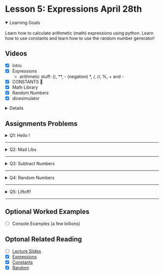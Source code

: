 # Lesson 5: Expressions April 28th

<details open>
<summary>Learning Goals</summary>
<br />
Learn how to calculate arithmetic (math) expressions using python. Learn how to use constants and learn how to use the random number generator!
</details>

 ## Videos

- [x] Intro
- [x] Expressions
    - arithmetic stuff: (), **, - (negation) *, /, //, %, + and -
- [x] CONSTANTS 🤭
- [x] Math Library
- [x] Random Numbers
- [x] dicesimulator

<details>

`helloworld.py`
```python
def main():
    print("hello, world!")

if __name__ == '__main__':
    main()
```
</details>

## Assignments Problems

<details>
<summary>Q1: Hello <name>!</summary>
<details open>
<summary>Description</summary>
We write a customizable version of the classic "hello world!", prompting the user to input the name.
</details>
<details>
<summary>Code</summary>

`hello.py`
```python
"""
Prompts the user for their name and then says hello!
"""


def main():
    # print("Hello", input("What is your name? "), "\b!")
    name = input("What is your name? ")
    print("Hello " + name + "!")


if __name__ == '__main__':
    main()
```
</details>
</details>
<hr />

<details>
<summary>Q2: Mad Libs</summary>
<details open>
<summary>Description</summary>
In this assignment we add one line of code to complete the story of Karel the Omniscient.

Mad Libs is a word game where players are prompted for one word at a time, and the words are eventually filled into the blanks of a word template to make an entertaining story!

No idea about it 🤔
</details>
<details>
<summary>Code</summary>

`madlibs.py`
```python
"""
Uses constants to tell a mad libs story.
"""

# Fun fact: 6174 is known as Kaprekar's constant,
# and it's a pretty mysterious number :)

WIZARD = 'Karel the Omniscient'
NUMBER_OF = 6174
FRUIT = 'mangoes'
PRICE = 2.99
YEARS = 300


def main():
    print("There once was a wizard by the name of " + WIZARD + " who loved to eat " + FRUIT + ".")
    print(WIZARD + " always kept a stash of " + str(NUMBER_OF) + " " + FRUIT + " in their mini fridge!")
    print(WIZARD + " realized they couldn't keep all those " + FRUIT + " to themselves,")
    print("so they sold them at the market for $" + str(PRICE) + " apiece,")
    print("and with the earnings bought fruit to share with the entire village!")
    # Added line:
    print("Legend says", YEARS, "years later,", WIZARD, "is still eating fruit.")


if __name__ == '__main__':
    main()
```

</details>
</details>
<hr />

<details>
<summary>Q3: Subtract Numbers</summary>
<details open>
<summary>Description</summary>
We read two real numbers from the user and prints the first number minus the second number.
</details>
<details>
<summary>Code</summary>

`subtract_numbers.py`
```python
"""
Asks the user for two numbers and prints the result
of the first number minus the second number.
"""


def main():
    print("This program subtracts one number from another.")
    n1 = float(input("Enter first number: "))
    n2 = float(input("Enter second number: "))
    print("The result is", n1 - n2)


if __name__ == '__main__':
    main()
```
</details>
</details>
<hr />

<details>
<summary>Q4: Random Numbers</summary>
<details open>
<summary>Description</summary>
Let's print 10 random integers (each random integer should have a value between 0 and 100, inclusive).
</details>
<details>
<summary>Code</summary>

`random_numbers.py`
```python
"""
Prints out 10 random numbers between 0 and 100.
"""

import random

NUM_RANDOM = 10
MIN_RANDOM = 0
MAX_RANDOM = 100


def main():
    for i in range(NUM_RANDOM):
        print(random.randint(MIN_RANDOM, MAX_RANDOM))


if __name__ == '__main__':
    main()
```
</details>
</details>
<hr />

<details>
<summary>Q5: Liftoff!</summary>
<details open>
<summary>Description</summary>
Countdown from 10 to 1 and then output `Liftoff` to the 🚀!
</details>
<details>
<summary>Code</summary>

`liftoff.py`
```python
"""
Prints out a spaceship launch sequence.
"""

NUM = 11


def main():
    for i in range(NUM):
        if i == 0:
            pass
        else:
            print(NUM - i)
    print("Liftoff!")


if __name__ == '__main__':
    main()
```
</details>
</details>
<hr />

## Optional Worked Examples

- [ ] Console Examples (a few billions)

 ## Optonal Related Reading

- [ ] [Lecture Slides](https://codeinplace2020.github.io/faqs/5-Expressions.pdf)
- [x] [Expressions](https://codeinplace2021.github.io/pythonreader/en/math/)
- [x] [Constants](https://codeinplace2021.github.io/pythonreader/en/constants/)
- [x] [Random](https://codeinplace2021.github.io/pythonreader/en/random/)
